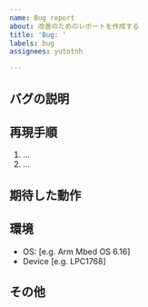 ```yaml
---
name: Bug report
about: 改善のためのレポートを作成する
title: 'Bug: '
labels: bug
assignees: yutotnh

---
```


## バグの説明

## 再現手順

1. ...
1. ...

## 期待した動作

## 環境

- OS: [e.g. Arm Mbed OS 6.16]
- Device [e.g. LPC1768]

## その他
<!--
追記したい場合はこちらに記入してください。
-->
